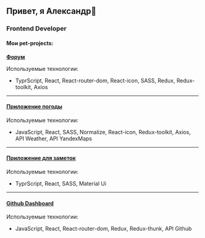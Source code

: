 ## Привет, я Александр👋

### Frontend Developer

#### Мои pet-projects:

**[Форум](https://github.com/KyzAlexander/Forum)**

Используемые технологии:
- TyprScript, React, React-router-dom, React-icon, SASS, Redux, Redux-toolkit, Axios

---

#### [Приложение погоды](https://github.com/KyzAlexander/App_Weather)

Используемые технологии:
- JavaScript, React, SASS, Normalize, React-icon, Redux-toolkit, Axios, API Weather, API YandexMaps

---

#### [Приложение для заметок](https://github.com/KyzAlexander/NoteEditor)

Используемые технологии:
- TyprScript, React, SASS, Material Ui

---

#### [Github Dashboard](https://github.com/KyzAlexander/DiplomReact)

Используемые технологии:
- JavaScript, React, React-router-dom, Redux, Redux-thunk, API Github




<!--
**KyzAlexander/KyzAlexander** is a ✨ _special_ ✨ repository because its `README.md` (this file) appears on your GitHub profile.

Here are some ideas to get you started:

- 🔭 I’m currently working on ...
- 🌱 I’m currently learning ...
- 👯 I’m looking to collaborate on ...
- 🤔 I’m looking for help with ...
- 💬 Ask me about ...
- 📫 How to reach me: ...
- 😄 Pronouns: ...
- ⚡ Fun fact: ...
-->

